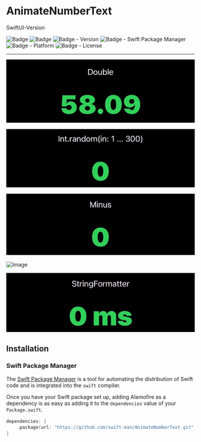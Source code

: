 # AnimateNumberText

SwiftUI-Version

![Badge](https://img.shields.io/badge/swift-white.svg?style=flat-square&logo=Swift)
![Badge](https://img.shields.io/badge/SwiftUI-001b87.svg?style=flat-square&logo=Swift&logoColor=black)
![Badge - Version](https://img.shields.io/badge/Version-0.5.0-1177AA?style=flat-square)
![Badge - Swift Package Manager](https://img.shields.io/badge/SPM-compatible-orange?style=flat-square)
![Badge - Platform](https://img.shields.io/badge/platform-mac_12|ios_15|watchos_8|tvos_15-yellow?style=flat-square)
![Badge - License](https://img.shields.io/badge/license-MIT-black?style=flat-square)  

--- 

![Image](/Assets/double.mov.gif)

![Image](/Assets/int.mov.gif)

![Image](/Assets/minus.mov.gif)

![Image](/Assets/numberformatter.mov.gif)

![Image](/Assets/stringformatter.mov.gif)

## Installation
### Swift Package Manager

The [Swift Package Manager](https://swift.org/package-manager/) is a tool for automating the distribution of Swift code and is integrated into the `swift` compiler. 

Once you have your Swift package set up, adding Alamofire as a dependency is as easy as adding it to the `dependencies` value of your `Package.swift`.

```swift
dependencies: [
    .package(url: "https://github.com/swift-man/AnimateNumberText.git", from: "0.5.0")
]
```
